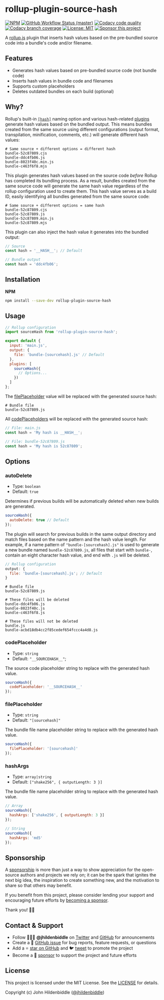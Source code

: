 # rollup-plugin-source-hash

[![NPM](https://img.shields.io/npm/v/rollup-plugin-source-hash.svg?style=flat-square)](https://www.npmjs.com/package/rollup-plugin-source-hash)
[![GitHub Workflow Status (master)](https://img.shields.io/github/actions/workflow/status/jhildenbiddle/rollup-plugin-source-hash/test.yml?branch=master&label=checks&style=flat-square)](https://github.com/jhildenbiddle/rollup-plugin-source-hash/actions?query=branch%3Amaster+)
[![Codacy code quality](https://img.shields.io/codacy/grade/c39af90445e7478d80fd796d12947495/master?style=flat-square)](https://app.codacy.com/gh/jhildenbiddle/rollup-plugin-source-hash/dashboard?branch=master)
[![Codacy branch coverage](https://img.shields.io/codacy/coverage/c39af90445e7478d80fd796d12947495/master?style=flat-square)](https://app.codacy.com/gh/jhildenbiddle/rollup-plugin-source-hash/dashboard?branch=master)
[![License: MIT](https://img.shields.io/badge/License-MIT-yellow.svg?style=flat-square)](https://github.com/jhildenbiddle/rollup-plugin-source-hash/blob/master/LICENSE)
[![Sponsor this project](https://img.shields.io/static/v1?style=flat-square&label=Sponsor&message=%E2%9D%A4&logo=GitHub&color=%23fe8e86)](https://github.com/sponsors/jhildenbiddle)

A [rollup.js](https://rollupjs.org) plugin that inserts hash values based on the pre-bundled source code into a bundle's code and/or filename.

## Features

- Generates hash values based on pre-bundled source code (not bundle code)
- Inserts hash values in bundle code and filenames
- Supports custom placeholders
- Deletes outdated bundles on each build (optional)

## Why?

Rollup's built-in [`[hash]`](https://rollupjs.org/configuration-options/#output-entryfilenames) naming option and various hash-related [plugins](https://github.com/phamann/rollup-plugin-hash) generate hash values based on the bundled output. This means bundles created from the same source using different configurations (output format, transpilation, minification, comments, etc.) will generate different hash values:

```shell
# Same source + different options = different hash
bundle-52c87809.cjs
bundle-ddc4fb06.js
bundle-8023f40c.min.js
bundle-c463f6f8.mjs
```

This plugin generates hash values based on the source code _before_ Rollup has completed its bundling process. As a result, bundles created from the same source code will generate the same hash value regardless of the rollup configuration used to create them. This hash value serves as a build ID, easily identifying all bundles generated from the same source code:

```shell
# Same source + different options = same hash
bundle-52c87809.cjs
bundle-52c87809.js
bundle-52c87809.min.js
bundle-52c87809.mjs
```

This plugin can also inject the hash value it generates into the bundled output:

```js
// Source
const hash = '__HASH__'; // Default
```

```js
// Bundle output
const hash = 'ddc4fb06';
```

## Installation

**NPM**

```bash
npm install --save-dev rollup-plugin-source-hash
```

## Usage

```js
// Rollup configuration
import sourceHash from 'rollup-plugin-source-hash';

export default {
  input: 'main.js',
  output: {
    file: 'bundle-[sourcehash].js' // Default
  },
  plugins: [
    sourceHash({
      // Options...
    })
  ]
};
```

The [filePlaceholder](#fileplaceholder) value will be replaced with the generated source hash:

```shell
# Bundle file
bundle-52c87809.js
```

All [codePlaceholders](#codeplaceholder) will be replaced with the generated source hash:

```js
// File: main.js
const hash = 'My hash is __HASH__';
```

```js
// File: bundle-52c87809.js
const hash = 'My hash is 52c87809';
```

## Options

### autoDelete

- Type: `boolean`
- Default: `true`

Determines if previous builds will be automatically deleted when new builds are generated.

```js
sourceHash({
  autoDelete: true // Default
});
```

The plugin will search for previous builds in the same output directory and match files based on the name pattern and the hash value length. For example, if a name pattern of `"bundle-[sourcehash].js"` is used to generate a new bundle named `bundle-52c87809.js`, all files that start with `bundle-`, contain an eight character hash value, and end with `.js` will be deleted.

```js
// Rollup configuration
output: {
  file: 'bundle-[sourcehash].js'; // Default
}
```

```shell
# Bundle file
bundle-52c87809.js
```

```shell
# These files will be deleted
bundle-ddc4fb06.js
bundle-8023f40c.js
bundle-c463f6f8.js

# These files will not be deleted
bundle.js
bundle-acbd18db4cc2f85cedef654fccc4a4d8.js
```

### codePlaceholder

- Type: `string`
- Default: `"__SOURCEHASH__"`;

The source code placeholder string to replace with the generated hash value.

```js
sourceHash({
  codePlaceholder: '__SOURCEHASH__'
});
```

### filePlaceholder

- Type: `string`
- Default: `"[sourcehash]"`

The bundle file name placeholder string to replace with the generated hash value.

```js
sourceHash({
  filePlaceholder: '[sourcehash]'
});
```

### hashArgs

- Type: `array|string`
- Default: `["shake256", { outputLength: 3 }]`

The bundle file name placeholder string to replace with the generated hash value.

```js
// Array
sourceHash({
  hashArgs: ['shake256', { outputLength: 3 }]
});

// String
sourceHash({
  hashArgs: 'md5'
});
```

## Sponsorship

A [sponsorship](https://github.com/sponsors/jhildenbiddle) is more than just a way to show appreciation for the open-source authors and projects we rely on; it can be the spark that ignites the next big idea, the inspiration to create something new, and the motivation to share so that others may benefit.

If you benefit from this project, please consider lending your support and encouraging future efforts by [becoming a sponsor](https://github.com/sponsors/jhildenbiddle).

Thank you! 🙏🏻

## Contact & Support

- Follow 👨🏻‍💻 **@jhildenbiddle** on [Twitter](https://twitter.com/jhildenbiddle) and [GitHub](https://github.com/jhildenbiddle) for announcements
- Create a 💬 [GitHub issue](https://github.com/jhildenbiddle/rollup-plugin-source-hash/issues) for bug reports, feature requests, or questions
- Add a ⭐️ [star on GitHub](https://github.com/jhildenbiddle/rollup-plugin-source-hash) and 🐦 [tweet](https://twitter.com/intent/tweet?url=https%3A%2F%2Fgithub.com%2Fjhildenbiddle%2Frollup-plugin-source-hash&hashtags=css,developers,frontend,javascript) to promote the project
- Become a 💖 [sponsor](https://github.com/sponsors/jhildenbiddle) to support the project and future efforts

## License

This project is licensed under the MIT License. See the [LICENSE](https://github.com/jhildenbiddle/rollup-plugin-source-hash/blob/master/LICENSE) for details.

Copyright (c) John Hildenbiddle ([@jhildenbiddle](https://twitter.com/jhildenbiddle))
